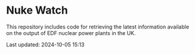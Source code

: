 # Nuke Watch

This repository includes code for retrieving the latest information available on the output of EDF nuclear power plants in the UK.

Last updated: 2024-10-05 15:13